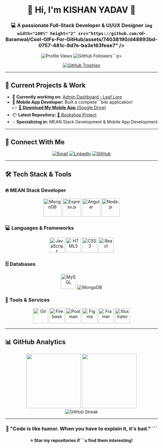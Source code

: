 <div align="center">
  
# 🚀 Hi, I'm **KISHAN YADAV** 👋
### 💻 A passionate **Full-Stack Developer & UI/UX Designer** ```img width="100%" height="2" src="https://github.com/```ol-Baranwal/Cool-GIFs-For-GitHub/assets/74038190/d48893bd-0757-481c-8d7e-ba3e163feae7" />

<p align="center">
  <img src="https://komarev.com/ghpvc/?username=```han-y&label=Profile%20views&color=0e75b6&style=for-the-badge" alt="Profile Views" />
  <img src="https://img.shields.io/github/followers/kishan-y?label=Followers&style=for-the-badge&color=blue" alt="GitHub Followers" />```p>

<p align="center">
  <a href="https://github.com/ryo-ma/github-profile-trophy">
    <img src="https://github-profile-trophy.vercel.app/?username=kishan-y&theme=radical&no-frame=false&no-bg=true&margin-w=4" alt="GitHub Trophies" />
  </a>
</p>

</div>

---

## 🎯 Current Projects & Work

- 🔭 **Currently working on:** [Admin Dashboard - Leaf Lore](https://kishan-y.github.io/Leaf-Lore/)
- 📱 **Mobile App Developer:** Built a complete```bile application!  
  👉 [📲 **Download My Mobile App** (Google Drive)](https://drive.google.com/drive/folders/1Di7ZDlG10CTdydqNbIapuS_IvCcf2noN?usp=sharing)
- 📦 **Latest Repository:** [🛒 Bookshop Project](https://github.com/KISHAN-Y/bookshop)
- 💡 **Specializing in:** MEAN Stack Development & Mobile App Development

---

## 🤝 Connect With Me

<div align="center">

[![Email](https://img.shields.io/badge/Gmail-D14836?style=for-the-badge&logo=gmail&logoColor=white)](mailto:Kishanyadav2093@gmail.com)
[![LinkedIn](https://img.shields.io/badge/LinkedIn-0077B5?style=for-the-badge&logo=linkedin&logoColor=white)](https://www.linkedin.com/in/kishan-y)
[![GitHub](https://img.shields.io/badge/GitHub-100000?style=for-the-badge&logo=github&logoColor=white)](https://github.com/KISHAN-Y)

</div>

---

## 🛠️ Tech Stack & Tools

### 🔥 MEAN Stack Developer
<div align="center">
  <img src="https://raw.githubusercontent.com/devicons/```icon/master/icons/mongodb/mongodb-original-wordmark.svg" alt="MongoDB" width="60" height="60"/>
  <img src="https://raw.githubusercontent.com/devicons```vicon/master/icons/express/express-original-wordmark.svg" alt="Express.js" width="60" height="60"/>
  <img src="https://raw.githubusercontent.com/devicons```vicon/master/icons/angularjs/angularjs-original-wordmark.svg" alt="Angular" width="60" height="60"/>
  <img src="https://raw.githubusercontent.com/dev```ns/devicon/master/icons/nodejs/nodejs-original-wordmark.svg" alt="Node.js" width="60" height="60"/>
</div>

### 💻 Languages & Frameworks
<div align="center">
  <img src="https://raw.githubusercontent.com/devicons```vicon/master/icons/javascript/javascript-original.svg" alt="JavaScript" width="50" height="50"/>
  <img src="https://raw.githubusercontent```m/devicons/devicon/master/icons/html5/html5-original-wordmark.svg" alt="HTML5" width="50" height="50"/>
  <img src="https://raw.githubusercontent.com/devicons/```icon/master/icons/css3/css3-original-wordmark.svg" alt="CSS3" width="50" height="50"/>
  <img src="https://raw.githubusercontent.com/dev```ns/devicon/master/icons/react/react-original-wordmark.svg" alt="React" width="50" height="50"/>
</div>

### 🗄️ Databases
<div align="center">
  <img src="https://raw.githubusercontent.```/devicons/devicon/master/icons/mysql/mysql-original-wordmark.svg" alt="MySQL" width="50" height="50"/>
  <img src="https://raw.githubusercontent```m/devicons/devicon/master/icons/mongodb```ngodb-original-wordmark.svg" alt="MongoDB" width="``` height="50"/>
</div>

### 🔧 Tools & Services
<div align="center">
  <img src="https://www.vectorlogo.zone/logos/git-scm/git-scm-icon.svg" alt="Git" width="50" height="50"/>
  <img src="https://www.vectorlogo.zone/logos/firebase/firebase-icon.svg" alt="Firebase" width="50" height="50"/>
  <img src="https://www.vectorlogo.zone/logos/get```tman/getpostman-icon.svg" alt="Postman" width="50" height="50"/>
  <img src="https://www.vectorlogo.zone/logos/figma/figma-icon.svg" alt="Figma" width="50" height="50"/>
  <img src="https://www.vectorlogo.zone/logos/framer/framer```on.svg" alt="Framer" width="50" height="50"/>
  <img src="https://www.vectorlogo.```e/logos/adobe_illustrator/adobe_illustrator```on.svg" alt="Illustrator" width="50" height="50"/>
</div>

---

## 📊 GitHub Analytics

<div align="center">
  <img height="180em" src="https://github-readme-stats.vercel.app/api?username=kishan-y&show_icons=true&theme=radical&include_all_commits```ue&count_private=true"/>
  <img height="180em" src="https://github-readme-stats.vercel.app/api/top-langs/?username=kishan-y&layout=compact&langs_count=7&theme=radical"/>
</div>

<div align="center">
  <img src="https://github-readme-streak-stats.herokuapp.com/?user=kishan-y&theme=radical" alt="GitHub Streak" />
</div>

---

<div align="center">
  
### 🌟 "Code is like humor. When you have to explain it, it's bad." ```<img src="https://github.com/Anmol-Baranwal/Cool-GIFs-For-GitHub/assets/74038190/d48893bd-0757-481c-8d7e-ba3e163feae7" width="100%" height="2" />

**⭐ Star my repositories if```u find them interesting!**

</div>
